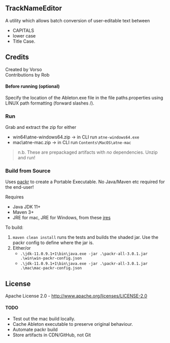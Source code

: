 ## TrackNameEditor
A utility which allows batch conversion of user-editable text between
 * CAPITALS
 * lower case
 * Title Case. 

## Credits
Created by Vorso   
Contributions by Rob

#### Before running (optional)
  Specify the location of the Ableton.exe file in the file paths.properties using LINUX path formatting (forward slashes /).

### Run
Grab and extract the zip for either
* win64\atne-windows64.zip -> in CLI run `atne-windows64.exe` 
* mac\atne-mac.zip -> in CLI run `Contents\MacOS\atne-mac`

> n.b. These are prepackaged artifacts with _no_ dependencies. Unzip and run!

### Build from Source
Uses [packr](https://github.com/libgdx/packr) to create a Portable Executable. No Java/Maven etc required for the end-user!

Requires
* Java JDK 11+
* Maven 3+
* JRE for mac, JRE for Windows, from these [jres](https://adoptopenjdk.net/releases.html)
   
To build: 
  1. `maven clean install` runs the tests and builds the shaded jar. Use the packr config to define where the jar is.
  2. Either/or    
     * `.\jdk-11.0.9.1+1\bin\java.exe -jar .\packr-all-3.0.1.jar .\win\win-packr-config.json` 
     * `.\jdk-11.0.9.1+1\bin\java.exe -jar .\packr-all-3.0.1.jar .\mac\mac-packr-config.json`



## License
Apache License 2.0 - http://www.apache.org/licenses/LICENSE-2.0

#### TODO

* Test out the mac build locally.    
* Cache Ableton executable to preserve original behaviour.
* Automate packr build
* Store artifacts in CDN/GitHub, not Git
